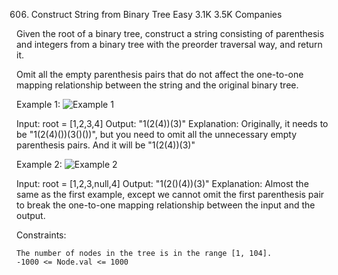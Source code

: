 606. Construct String from Binary Tree
Easy
3.1K
3.5K
Companies

Given the root of a binary tree, construct a string consisting of parenthesis and integers from a binary tree with the preorder traversal way, and return it.

Omit all the empty parenthesis pairs that do not affect the one-to-one mapping relationship between the string and the original binary tree.

 

Example 1:
![Example 1](/606.%20Construct%20String%20from%20Binary%20Tree/cons1-tree.jpg)

Input: root = [1,2,3,4]
Output: "1(2(4))(3)"
Explanation: Originally, it needs to be "1(2(4)())(3()())", but you need to omit all the unnecessary empty parenthesis pairs. And it will be "1(2(4))(3)"

Example 2:
![Example 2](/606.%20Construct%20String%20from%20Binary%20Tree/cons2-tree.jpg)

Input: root = [1,2,3,null,4]
Output: "1(2()(4))(3)"
Explanation: Almost the same as the first example, except we cannot omit the first parenthesis pair to break the one-to-one mapping relationship between the input and the output.

 

Constraints:

    The number of nodes in the tree is in the range [1, 104].
    -1000 <= Node.val <= 1000

